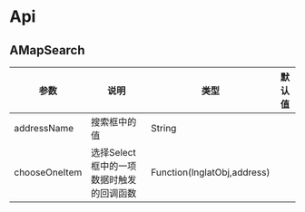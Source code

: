 # Api

## AMapSearch
| 参数 | 说明 | 类型 | 默认值 |
| --- | --- | -----| ---| 
|addressName| 搜索框中的值| String|
|chooseOneItem |选择Select框中的一项数据时触发的回调函数|Function(lnglatObj,address)|
